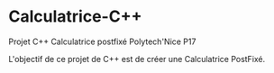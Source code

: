 # Calculatrice-C++
Projet C++ Calculatrice postfixé Polytech'Nice P17

L'objectif de ce projet de C++ est de créer une Calculatrice PostFixé.
